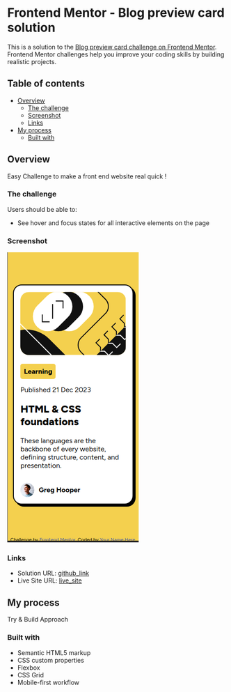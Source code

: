 # Frontend Mentor - Blog preview card solution

This is a solution to the [Blog preview card challenge on Frontend Mentor](https://www.frontendmentor.io/challenges/blog-preview-card-ckPaj01IcS). Frontend Mentor challenges help you improve your coding skills by building realistic projects. 

## Table of contents

- [Overview](#overview)
  - [The challenge](#the-challenge)
  - [Screenshot](#screenshot)
  - [Links](#links)
- [My process](#my-process)
  - [Built with](#built-with)



## Overview
Easy Challenge to make a front end website real quick !

### The challenge

Users should be able to:

- See hover and focus states for all interactive elements on the page

### Screenshot

![Screenshot](./screenshot.png)

### Links

- Solution URL: [github_link](https://github.com/vb8146649/FrontEnd_Challenges/blog-preview-card-main/)
- Live Site URL: [live_site](https://vb8146649.github.io/FrontEnd_Challenges/blog-preview-card-main/)

## My process
Try & Build Approach

### Built with

- Semantic HTML5 markup
- CSS custom properties
- Flexbox
- CSS Grid
- Mobile-first workflow
